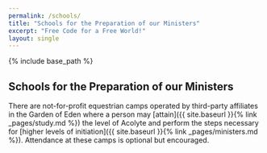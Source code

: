 ```yaml
---
permalink: /schools/
title: "Schools for the Preparation of our Ministers"
excerpt: "Free Code for a Free World!"
layout: single
---
```


{% include base_path %}

## Schools for the Preparation of our Ministers

There are not-for-profit equestrian camps operated by third-party affiliates in the Garden of Eden
where a person may [attain]({{ site.baseurl }}{% link _pages/study.md %}) the level of Acolyte
and perform the steps necessary for [higher levels of initiation]({{ site.baseurl }}{% link _pages/ministers.md %}).
Attendance at these camps is optional but encouraged.

